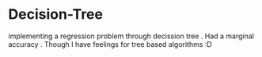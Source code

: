 # Decision-Tree
implementing a regression problem through decission tree . Had a marginal accuracy . Though I have feelings for tree based algorithms :D
